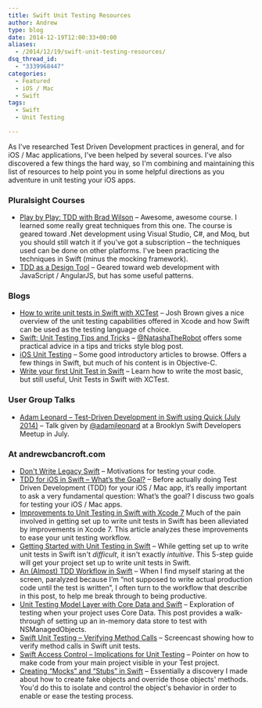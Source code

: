 ```yaml
---
title: Swift Unit Testing Resources
author: Andrew
type: blog
date: 2014-12-19T12:00:33+00:00
aliases:
  - /2014/12/19/swift-unit-testing-resources/
dsq_thread_id:
  - "3339968447"
categories:
  - Featured
  - iOS / Mac
  - Swift
tags:
  - Swift
  - Unit Testing

---
```

As I've researched Test Driven Development practices in general, and for iOS / Mac applications, I've been helped by several sources. I've also discovered a few things the hard way, so I'm combining and maintaining this list of resources to help point you in some helpful directions as you adventure in unit testing your iOS apps.


<a name="pluralsight" class="jump-target"></a>

### Pluralsight Courses

  * [Play by Play: TDD with Brad Wilson][1] – Awesome, awesome course. I learned some really great techniques from this one. The course is geared toward .Net development using Visual Studio, C#, and Moq, but you should still watch it if you've got a subscription – the techniques used can be done on other platforms. I've been practicing the techniques in Swift (minus the mocking framework).
  * [TDD as a Design Tool][2] – Geared toward web development with JavaScript / AngularJS, but has some useful patterns.

<a name="blogs" class="jump-target"></a>

### Blogs

  * [How to write unit tests in Swift with XCTest][3] – Josh Brown gives a nice overview of the unit testing capabilities offered in Xcode and how Swift can be used as the testing language of choice.
  * [Swift: Unit Testing Tips and Tricks][4] – [@NatashaTheRobot][5] offers some practical advice in a tips and tricks style blog post.
  * [iOS Unit Testing][6] – Some good introductory articles to browse. Offers a few things in Swift, but much of his content is in Objective-C.
  * [Write your first Unit Test in Swift][7] – Learn how to write the most basic, but still useful, Unit Tests in Swift with XCTest.

<a name="user-group" class="jump-target"></a>

### User Group Talks

  * [Adam Leonard – Test-Driven Development in Swift using Quick (July 2014)][8] – Talk given by [@adamjleonard][9] at a Brooklyn Swift Developers Meetup in July.

<a name="at-acb" class="jump-target"></a>

### At andrewcbancroft.com

  * [Don't Write Legacy Swift][10] – Motivations for testing your code.
  * [TDD for iOS in Swift – What’s the Goal?][11] – Before actually doing Test Driven Development (TDD) for your iOS / Mac app, it’s really important to ask a very fundamental question: What’s the goal? I discuss two goals for testing your iOS / Mac apps.
  * [Improvements to Unit Testing in Swift with Xcode 7][12] Much of the pain involved in getting set up to write unit tests in Swift has been alleviated by improvements in Xcode 7. This article analyzes these improvements to ease your unit testing workflow.
  * [Getting Started with Unit Testing in Swift][13] – While getting set up to write unit tests in Swift isn't _difficult_, it isn't exactly _intuitive_. This 5-step guide will get your project set up to write unit tests in Swift.
  * [An (Almost) TDD Workflow in Swift][14] – When I find myself staring at the screen, paralyzed because I’m “not supposed to write actual production code until the test is written”, I often turn to the workflow that describe in this post, to help me break through to being productive.
  * [Unit Testing Model Layer with Core Data and Swift][15] – Exploration of testing when your project uses Core Data. This post provides a walk-through of setting up an in-memory data store to test with NSManagedObjects.
  * [Swift Unit Testing – Verifying Method Calls][16] – Screencast showing how to verify method calls in Swift unit tests.
  * [Swift Access Control – Implications for Unit Testing][17] – Pointer on how to make code from your main project visible in your Test project.
  * [Creating &#8220;Mocks&#8221; and &#8220;Stubs&#8221; in Swift][18] – Essentially a discovery I made about how to create fake objects and override those objects' methods. You'd do this to isolate and control the object's behavior in order to enable or ease the testing process.

<a name="share" class="jump-target"></a>

 [1]: http://www.pluralsight.com/courses/play-by-play-wilson-tdd
 [2]: http://www.pluralsight.com/courses/tdd-as-design-tool
 [3]: http://roadfiresoftware.com/2014/06/unit-testing-with-swift/
 [4]: http://natashatherobot.com/swift-unit-testing-tips-and-tricks/
 [5]: https://twitter.com/NatashaTheRobot
 [6]: http://iosunittesting.com/
 [7]: https://swiftcast.tv/articles/introduction-to-xctest
 [8]: http://vimeo.com/102163542
 [9]: https://twitter.com/adamjleonard
 [10]: http://www.andrewcbancroft.com/2014/12/10/dont-write-legacy-swift/
 [11]: http://www.andrewcbancroft.com/2014/12/16/tdd-ios-swift-whats-goal/
 [12]: http://www.andrewcbancroft.com/2015/06/10/improvements-to-unit-testing-in-swift-with-xcode-7/ "Improvements to Unit Testing in Swift with Xcode 7"
 [13]: http://www.andrewcbancroft.com/2014/12/29/getting-started-unit-testing-swift
 [14]: http://www.andrewcbancroft.com/2015/03/10/an-almost-tdd-workflow-in-swift/ "An (Almost) TDD Workflow in Swift"
 [15]: http://www.andrewcbancroft.com/2015/01/13/unit-testing-model-layer-core-data-swift/ "Unit Testing Model Layer with Core Data and Swift"
 [16]: http://www.andrewcbancroft.com/2014/12/22/swift-unit-testing-verifying-method-calls/
 [17]: http://www.andrewcbancroft.com/2014/07/22/swift-access-control-implications-for-unit-testing/
 [18]: http://www.andrewcbancroft.com/2014/07/15/how-to-create-mocks-and-stubs-in-swift/